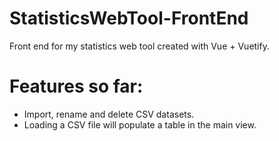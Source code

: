 # StatisticsWebTool-FrontEnd
Front end for my statistics web tool created with Vue + Vuetify.

# Features so far:
* Import, rename and delete CSV datasets.
* Loading a CSV file will populate a table in the main view.
